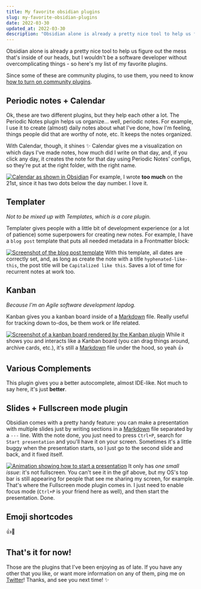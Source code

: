 ```yaml
---
title: My favorite obsidian plugins
slug: my-favorite-obsidian-plugins
date: 2022-03-30
updated_at: 2022-03-30
description: "Obsidian alone is already a pretty nice tool to help us figure out the mess that's inside of our heads, but I wouldn't be a software developer without overcomplicating things - so here's my list of my favorite plugins."
---
```

Obsidian alone is already a pretty nice tool to help us figure out the mess that's inside of our heads, but I wouldn't be a software developer without overcomplicating things - so here's my list of my favorite plugins.

Since some of these are community plugins, to use them, you need to know [how to turn on community plugins](https://help.obsidian.md/Advanced+topics/Community+plugins#Safe+Mode).

## Periodic notes + Calendar 
Ok, these are two different plugins, but they help each other a lot. The Periodic Notes plugin helps us organize... well, periodic notes. For example, I use it to create (almost) daily notes about what I've done, how I'm feeling, things people did that are worthy of note, etc. It keeps the notes organized.

With Calendar, though, it shines ✨ Calendar gives me a visualization on which days I've made notes, how much did I write on that day, and, if you click any day, it creates the note for that day using Periodic Notes' configs, so they're put at the right folder, with the right name.

<a href="/assets/obsidian-calendar.png" target="_blank"><img src="/assets/obsidian-calendar.png" alt="Calendar as shown in Obsidian" /></a>
For example, I wrote **too much** on the 21st, since it has two dots below the day number. I love it.

## Templater
*Not to be mixed up with Templates, which is a core plugin.*

Templater gives people with a little bit of development experience (or a lot of patience) some superpowers for creating new notes. For example, I have a `blog post` template that puts all needed metadata in a Frontmatter block:

<a href="/assets/templater-blog-post-template.png" target="_blank"><img src="/assets/templater-blog-post-template.png" alt="Screenshot of the blog post template" /></a>
With this template, all dates are correctly set, and, as long as create the note with a title `hyphenated-like-this`, the post title will be `Capitalized like this`. Saves a lot of time for recurrent notes at work too.

## Kanban 
*Because I'm an Agile software development lapdog.*

Kanban gives you a kanban board inside of a [Markdown](/notes/Markdown) file. Really useful for tracking down to-dos, be them work or life related.

<a href="/assets/obsidian-kanban-screenshot.png" target="_blank"><img src="/assets/obsidian-kanban-screenshot.png" alt="Screenshot of a kanban board rendered by the Kanban plugin" /></a>
While it shows you and interacts like a Kanban board (you can drag things around, archive cards, etc.), it's still a [Markdown](/notes/Markdown) file under the hood, so yeah 👍

## Various Complements
This plugin gives you a better autocomplete, almost IDE-like. Not much to say here, it's just **better**.

## Slides + Fullscreen mode plugin
Obsidian comes with a pretty handy feature: you can make a presentation with multiple slides just by writing sections in a [Markdown](/notes/Markdown) file separated by a `---` line. With the note done, you just need to press `Ctrl+P`, search for `Start presentation` and you'll have it on your screen. Sometimes it's a little buggy when the presentation starts, so I just go to the second slide and back, and it fixed itself.

<a href="/assets/obsidian-slides-presentation.gif" target="_blank"><img src="/assets/obsidian-slides-presentation.gif" alt="Animation showing how to start a presentation" /></a>
It only has *one small issue*: it's not fullscreen. You can't see it in the gif above, but my OS's top bar is still appearing for people that see me sharing my screen, for example. That's where the Fullscreen mode plugin comes in. I just need to enable focus mode (`Ctrl+P` is your friend here as well), and then start the presentation. Done.

## Emoji shortcodes
👍💖

## That's it for now!
Those are the plugins that I've been enjoying as of late. If you have any other that you like, or want more information on any of them, ping me on [Twitter](https://twitter.com/lucianoratamero)! Thanks, and see you next time! ✨